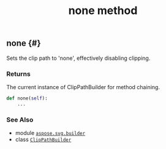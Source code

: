 ﻿---
title: none method
second_title: Aspose.SVG for Python via .NET API References
description: 
type: docs
weight: 70
url: /python-net/aspose.svg.builder/clippathbuilder/none/
is_root: false
---

## none {#}

Sets the clip path to 'none', effectively disabling clipping.


### Returns 


The current instance of ClipPathBuilder for method chaining.


```python
def none(self):
    ...
```





### See Also
* module [`aspose.svg.builder`](../../)
* class [`ClipPathBuilder`](/svg/python-net/aspose.svg.builder/clippathbuilder)
